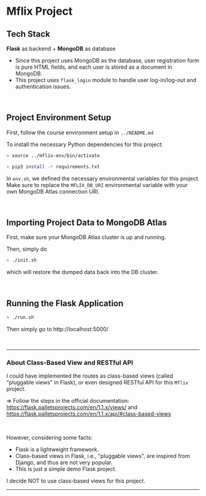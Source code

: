 # Mflix Project

## Tech Stack

**Flask** as backend + **MongoDB** as database

* Since this project uses MongoDB as the database, user registration form is pure HTML fields, and each user is stored as a document in MongoDB.
* This project uses `flask_login` module to handle user log-in/log-out and authentication issues.

<br>

## Project Environment Setup

First, follow the course environment setup in `../README.md`

To install the necessary Python dependencies for this project:

```bash
> source ../mflix-env/bin/activate

> pip3 install -r requirements.txt
```

In `env.sh`, we defined the necessary environmental variables for this project. Make sure to replace the `MFLIX_DB_URI` environmental variable with your own MongoDB Atlas connection URI.

<br>

## Importing Project Data to MongoDB Atlas

First, make sure your MongoDB Atlas cluster is up and running.

Then, simply do

```bash
> ./init.sh
```

which will restore the dumped data back into the DB cluster.

<br>

## Running the Flask Application

```bash
> ./run.sh
```

Then simply go to http://localhost:5000/

<br>

***

### About Class-Based View and RESTful API

I could have implemented the routes as class-based views (called "pluggable views" in Flask), or even designed RESTful API for this `Mflix` project.

=> Follow the steps in the official documentation: https://flask.palletsprojects.com/en/1.1.x/views/ and https://flask.palletsprojects.com/en/1.1.x/api/#class-based-views

<br>

However, considering some facts:

* Flask is a lightweight framework.
* Class-based views in Flask, i.e., "pluggable views", are inspired from Django, and thus are not very popular.
* This is just a simple demo Flask project.

I decide NOT to use class-based views for this project.

***
